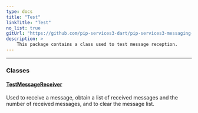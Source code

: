 ```yaml
---
type: docs
title: "Test"
linkTitle: "Test"
no_list: true
gitUrl: "https://github.com/pip-services3-dart/pip-services3-messaging-dart"
description: >
    This package contains a class used to test message reception.
---
```

---
<div class="module-body"> 

### Classes

#### [TestMessageReceiver](test_message_receiver)
Used to receive a message, obtain a list of received messages and the number of received messages, and to clear the message list. 


</div>


